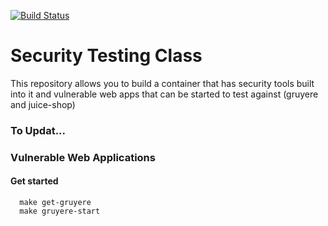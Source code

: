 [![Build Status](https://travis-ci.org/wickett/security-testing-class.svg?branch=master)](https://travis-ci.org/wickett/security-testing-class)
# Security Testing Class
This repository allows you to build a container that has security tools built into it and vulnerable web apps that can be started to test against (gruyere and juice-shop) 

### To Updat...

### Vulnerable Web Applications


#### Get started

```
  make get-gruyere
  make gruyere-start
```
